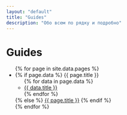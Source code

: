 ```yaml
---
layout: "default"
title: "Guides"
description: "Обо всем по рядку и подробно"
---
```

# Guides

<ul is="expanding-list">
  {% for page in site.data.pages %}
    <li>
    {% if page.data %}
      {{ page.title }}
    	<ul>
        {% for data in page.data %}
          <li><a href="{{ data.link | relative_url }}">{{ data.title }}</a></li>
        {% endfor %}
        </ul>
	{% else %}
      <a href="{{ page.link | relative_url }}">{{ page.title }}</a>
	{% endif %}

  </li>
  {% endfor %}
</ul>
